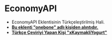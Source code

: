 # EconomyAPI
* EconomyAPI Eklentisinin Türkçeleştirilmiş Hali.
* __[Bu eklenti "onebone" adlı kişiden alıntıdır.](https://github.com/onebone)__
* __[Türkçe Çeviriyi Yapan Kişi "xKaymakliYogurt"](https://github.com/BilalComm53)__

